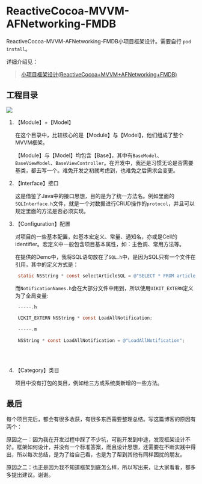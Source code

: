 # ReactiveCocoa-MVVM-AFNetworking-FMDB

ReactiveCocoa-MVVM-AFNetworking-FMDB小项目框架设计。需要自行 `pod install`。

详细介绍见：

>   [小项目框架设计(ReactiveCocoa+MVVM+AFNetworking+FMDB)](http://www.saitjr.com/ios/ios-framework-reactivecocoa-mvvmafnetworking-fmdb.html)

## 工程目录

![](http://www.brighttj.com/wp-content/uploads/2015/10/ios-framework-reactivecocoa-mvvmafnetworking-fmdb-1.png)

1. 【Module】+【Model】

    在这个目录中，比较核心的是【Module】与【Model】，他们组成了整个MVVM框架。

    【Module】与【Model】均包含【Base】，其中有`BaseModel`、`BaseViewModel`、`BaseViewController`。在开发中，我还是习惯无论是否需要基类，都去写一个。难免开发之初就考虑到，也难免之后需求会变更。

2. 【Interface】接口

    这是借鉴了Java中的接口思想，目的是为了统一方法名。例如里面的`SQLInterface.h`文件，就是一个对数据进行CRUD操作的`protocol`，并且可以规定里面的方法是否必须实现。

3. 【Configuration】配置

    对项目的一些基本配置，如基本宏定义、常量、通知名，亦或是Cell的identifier。宏定义中一般包含项目基本属性，如：主色调、常用方法等。

    在提供的Demo中，我将SQL语句放在了`SQL.h`中，是因为SQL只有一个文件在引用，其中的定义方式是：

   ``` objective-c
    static NSString * const selectArticleSQL = @"SELECT * FROM article";
   ```

    而`NotificationNames.h`会在大部分文件中用到，所以使用`UIKIT_EXTERN`定义为了全局变量:

   ``` objective-c
    -----.h
    
    UIKIT_EXTERN NSString * const LoadAllNotification;
    
    -----.m
    
    NSString * const LoadAllNotification = @"LoadAllNotification";
    
   ```

    ​

4. 【Category】类目

    项目中没有打包的类目，例如给三方或系统类新增的一些方法。

## 最后

每个项目完后，都会有很多收获，有很多东西需要整理总结。写这篇博客的原因有两个：

原因之一：因为我在开发过程中踩了不少坑，可能开发到中途，发现框架设计不好。框架如何设计，并没有一个标准答案，而且设计思想，还需要在不断实践中得出，所以每次总结，是为了给自己看，也是为了帮到其他有同样困扰的朋友。

原因之二：也正是因为我不知道框架到底怎么样，所以写出来，让大家看看，都多多提出建议。谢谢。

